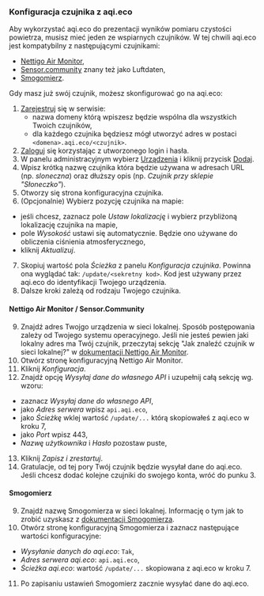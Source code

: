 ### Konfiguracja czujnika z aqi.eco

Aby wykorzystać aqi.eco do prezentacji wyników pomiaru czystości powietrza, musisz mieć jeden ze wspiarnych czujników. W tej chwili aqi.eco jest kompatybilny z następującymi czujnikami:

* [Nettigo Air Monitor](https://air.nettigo.pl/zbuduj/),
* [Sensor.community](https://sensor.community/) znany też jako Luftdaten,
* [Smogomierz](https://github.com/hackerspace-silesia/Smogomierz).

Gdy masz już swój czujnik, możesz skonfigurować go na aqi.eco:

1. [Zarejestruj](/register) się w serwisie:
    - nazwa domeny którą wpiszesz będzie wspólna dla wszystkich Twoich czujników,
    - dla każdego czujnika będziesz mógł utworzyć adres w postaci `<domena>.aqi.eco/<czujnik>`.
2. [Zaloguj](/login) się korzystając z utworzonego login i hasła.
3. W panelu administracyjnym wybierz [Urządzenia](/device) i kliknij przycisk [Dodaj](/device/create).
4. Wpisz krótką nazwę czujnika która będzie używana w adresach URL (np. *sloneczna*) oraz dłuższy opis (np. *Czujnik przy sklepie "Słoneczko"*).
5. Otworzy się strona konfiguracyjna czujnika.
6. (Opcjonalnie) Wybierz pozycję czujnika na mapie:
- jeśli chcesz, zaznacz pole *Ustaw lokalizację* i wybierz przybliżoną lokalizację czujnika na mapie,
- pole *Wysokość* ustawi się automatycznie. Będzie ono używane do obliczenia ciśnienia atmosferycznego,
- kliknij *Aktualizuj*.
7. Skopiuj wartość pola *Ścieżka* z panelu *Konfiguracja czujnika*. Powinna ona wyglądać tak: `/update/<sekretny kod>`. Kod jest używany przez aqi.eco do identyfikacji Twojego urządzenia.
8. Dalsze kroki zależą od rodzaju Twojego czujnika.

#### Nettigo Air Monitor / Sensor.Community

9. Znajdź adres Twojgo urządzenia w sieci lokalnej. Sposób postępowania zależy od Twojego systemu operacyjnego. Jeśli nie jesteś pewien jaki lokalny adres ma Twój czujnik, przeczytaj sekcję "Jak znaleźć czujnik w sieci lokalnej?" w [dokumentacji Nettigo Air Monitor](https://air.nettigo.pl/baza-wiedzy/namf-konfiguracja-firmware/).
10. Otwórz stronę konfiguracyjną Nettigo Air Monitor.
11. Kliknij *Konfiguracja*.
12. Znajdź opcję *Wysyłaj dane do własnego API* i uzupełnij całą sekcję wg. wzoru:
- zaznacz *Wysyłaj dane do własnego API*,
- jako *Adres serwera* wpisz `api.aqi.eco`,
- jako *Ścieżkę* wklej wartość `/update/...` którą skopiowałeś z aqi.eco w kroku 7,
- jako *Port* wpisz 443,
- *Nazwę użytkownika* i *Hasło* pozostaw puste,
13. Kliknij *Zapisz i zrestartuj*.
14. Gratulacje, od tej pory Twój czujnik będzie wysyłał dane do aqi.eco. Jeśli chcesz dodać kolejne czujniki do swojego konta, wróć do punku 3.

#### Smogomierz

9. Znajdź nazwę Smogomierza w sieci lokalnej. Informację o tym jak to zrobić uzyskasz z [dokumentacji Smogomierza](https://github.com/hackerspace-silesia/Smogomierz/blob/master/instrukcje/software-additionals.md#nazwa-urz%C4%85dzenia-oraz-bonjourzeroconf).
10. Otwórz stronę konfiguracyjną Smogomierza i zaznacz następujące wartości konfiguracyjne:
- *Wysyłanie danych do aqi.eco*: `Tak`,
- *Adres serwera aqi.eco*: `api.aqi.eco`,
- *Ścieżka aqi.eco*: wartość `/update/...` skopiowana z aqi.eco w kroku 7.
11. Po zapisaniu ustawień Smogomierz zacznie wysyłać dane do aqi.eco.


